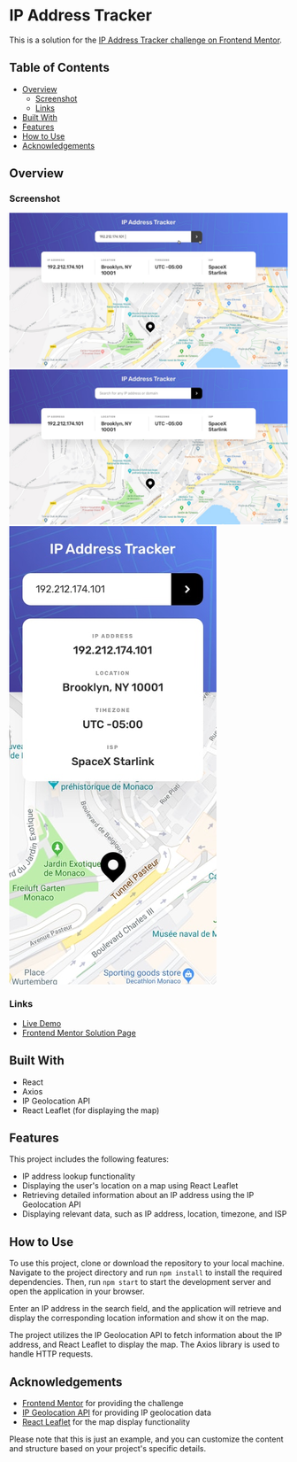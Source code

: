 # IP Address Tracker

This is a solution for the [IP Address Tracker challenge on Frontend Mentor](https://www.frontendmentor.io/challenges/ip-address-tracker-I8-0yYAH0).

## Table of Contents

- [Overview](#overview)
    - [Screenshot](#screenshot)
    - [Links](#links)
- [Built With](#built-with)
- [Features](#features)
- [How to Use](#how-to-use)
- [Acknowledgements](#acknowledgements)

## Overview

### Screenshot

![IP Address Tracker preview](./src/design/active-states.jpg)
![IP Address Tracker preview](./src/design/desktop-design.jpg)
![IP Address Tracker preview](./src/design/mobile-design.jpg)

### Links

- [Live Demo](https://your-live-demo-link.com)
- [Frontend Mentor Solution Page](https://www.frontendmentor.io/solutions/ip-address-tracker-using-react-and-axios-D5QwBw1bj)

## Built With

- React
- Axios
- IP Geolocation API
- React Leaflet (for displaying the map)

## Features

This project includes the following features:

- IP address lookup functionality
- Displaying the user's location on a map using React Leaflet
- Retrieving detailed information about an IP address using the IP Geolocation API
- Displaying relevant data, such as IP address, location, timezone, and ISP

## How to Use

To use this project, clone or download the repository to your local machine. Navigate to the project directory and run `npm install` to install the required dependencies. Then, run `npm start` to start the development server and open the application in your browser.

Enter an IP address in the search field, and the application will retrieve and display the corresponding location information and show it on the map.

The project utilizes the IP Geolocation API to fetch information about the IP address, and React Leaflet to display the map. The Axios library is used to handle HTTP requests.

## Acknowledgements

- [Frontend Mentor](https://www.frontendmentor.io) for providing the challenge
- [IP Geolocation API](https://ipgeolocation.io) for providing IP geolocation data
- [React Leaflet](https://react-leaflet.js.org) for the map display functionality

Please note that this is just an example, and you can customize the content and structure based on your project's specific details.